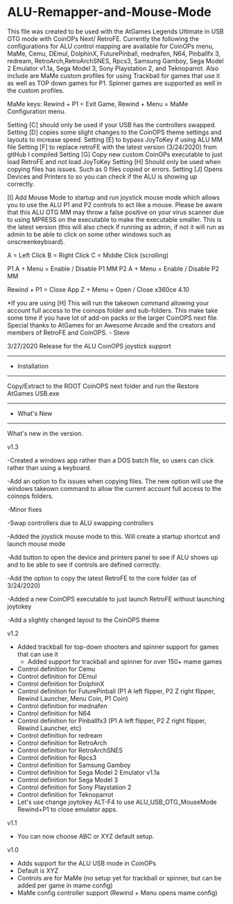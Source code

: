 # ALU-Remapper-and-Mouse-Mode

This file was created to be used with the AtGames Legends Ultimate in USB OTG mode with CoinOPs Next/ RetroFE. Currently the following the configurations for ALU control mapping are available for CoinOPs menu, MaMe, Cemu, DEmul, DolphinX, FuturePinball, mednafen, N64, Pinballfx 3, redream, RetroArch,RetroArchSNES, Rpcs3, Samsung Gamboy, Sega Model 2 Emulator v1.1a, Sega Model 3, Sony Playstation 2, and Teknoparrot. Also include are MaMe custom profiles for using Trackball for games that use it as well as TOP down games for P1. Spinner games are supported as well in the custom profiles.

MaMe keys: Rewind + P1 = Exit Game, Rewind + Menu = MaMe Configuration menu.

Setting [C] should only be used if your USB has the controllers swapped.
Setting [D] copies some slight changes to the CoinOPS theme settings and layouts to increase speed.
Setting [E] to bypass JoyToKey if using ALU MM file
Setting [F] to replace retroFE with the latest version (3/24/2020) from gitHub I compiled
Setting [G] Copy new custom CoinOPs executable to just load RetroFE and not load JoyToKey
Setting [H] Should only be used when copying files has issues. Such as 0 files copied or errors.
Setting [J] Opens Devices and Printers to so you can check if the ALU is showing up correctly.

[I] Add Mouse Mode to startup and run joystick mouse mode which allows you to use the ALU P1 and P2 controls to act like a mouse. Please be aware that this ALU OTG MM may throw a false positive on your virus scanner due to using MPRESS on the executable to make the executable smaller. This is the latest version (this will also check if running as admin, if not it will run as admin to be able to click on some other windows such as onscreenkeyboard).

A = Left Click 
B = Right Click
C = Middle Click (scrolling)

P1 A + Menu = Enable / Disable P1 MM
P2 A + Menu = Enable / Disable P2 MM

Rewind + P1 = Close App
Z + Menu = Open / Close x360ce 4.10 

*If you are using [H] This will run the takeown command allowing your account full access to the coinops folder and sub-folders. This make take some time if you have lot of add-on packs or the larger CoinOPS next file.
Special thanks to AtGames for an Awesome Arcade and the creators and members of RetroFE and CoinOPS. - Steve

3/27/2020 Release for the ALU CoinOPS joystick support

-------------------
- Installation
-------------------

Copy/Extract to the ROOT CoinOPS next folder and run the Restore AtGames USB.exe



--------------------
- What's New
--------------------

What's new in the version.

v1.3

-Created a windows app rather than a DOS batch file, so users can click rather than using a keyboard.

-Add an option to fix issues when copying files. The new option will use the windows takeown command to allow the current account full access to the coinops folders.

-Minor fixes

-Swap controllers due to ALU swapping controllers

-Added the joystick mouse mode to this. Will create a startup shortcut and launch mouse mode

-Add button to open the device and printers panel to see if ALU shows up and to be able to see if controls are defined correctly.

-Add the option to copy the latest RetroFE to the core folder (as of 3/24/2020)

-Added a new CoinOPS executable to just launch RetroFE without launching joytokey

-Add a slightly changed layout to the CoinOPS theme

v1.2
- Added trackball for top-down shooters and spinner support for games that can use it
	- Added support for trackball and spinner for over 150+ mame games
- Control definition for Cemu
- Control definition for DEmul
- Control definition for DolphinX
- Control definition for FuturePinball (P1 A left flipper, P2 Z right flipper, Rewind Launcher, Menu Coin, P1 Coin)
- Control definition for mednafen
- Control definition for N64
- Control definition for Pinballfx3 (P1 A left flipper, P2 Z right flipper, Rewind Launcher, etc)
- Control definition for redream
- Control definition for RetroArch
- Control definition for RetroArchSNES
- Control definition for Rpcs3
- Control definition for Samsung Gamboy
- Control definition for Sega Model 2 Emulator v1.1a
- Control definition for Sega Model 3
- Control definition for Sony Playstation 2
- Control definition for Teknoparrot
- Let's use change joytokey ALT-F4 to use ALU_USB_OTG_MouseMode Rewind+P1 to close emulator apps.

v1.1
- You can now choose ABC or XYZ default setup. 

v1.0
- Adds support for the ALU USB mode in CoinOPs
- Default is XYZ
- Controls are for MaMe (no setup yet for trackball or spinner, but can be added per game in mame config)
- MaMe config controller support (Rewind + Menu opens mame config)


